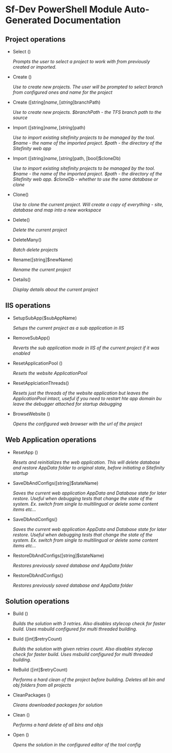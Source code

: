 ﻿# Sf-Dev PowerShell Module Auto-Generated Documentation
## Project operations

-  Select ()

    _Prompts the user to select a project to work with from previously created or imported._

-  Create ()

    _Use to create new projects. The user will be prompted to select branch from configured ones and name for the project_

-  Create ([string]$name, [string]$branchPath)

    _Use to create new projects. $branchPath - the TFS branch path to the source_

-  Import ([string]$name, [string]$path)

    _Use to import existing sitefinity projects to be managed by the tool. $name - the name of the imported project. $path - the directory of the Sitefinity web app_

-  Import ([string]$name, [string]$path, [bool]$cloneDb)

    _Use to import existing sitefinity projects to be managed by the tool. $name - the name of the imported project. $path - the directory of the Sitefinity web app. $cloneDb - whether to use the same database or clone_

-  Clone()

    _Use to clone the current project. Will create a copy of everything - site, database and map into a new workspace_

-  Delete()

    _Delete the current project_

-  DeleteMany()

    _Batch delete projects_

-  Rename([string]$newName)

    _Rename the current project_

-  Details()

    _Display details about the current project_

## IIS operations

-  SetupSubApp($subAppName)

    _Setups the current project as a sub application in IIS_

-  RemoveSubApp()

    _Reverts the sub application mode in IIS of the current project if it was enabled_

-  ResetApplicationPool ()

    _Resets the website ApplicationPool_

-  ResetApplciationThreads()

    _Resets just the threads of the website application but leaves the ApplicationPool intact, useful if you need to restart hte app domain bu leave the debugger attached for startup debugging_

-  BrowseWebsite ()

    _Opens the configured web browser with the url of the project_

## Web Application operations

-  ResetApp ()

    _Resets and reinitializes the web application. This will delete database and restore AppData folder to original state, before initiating a Sitefinity startup_

-  SaveDbAndConfigs([string]$stateName)

    _Saves the current web application AppData and Database state for later restore. Useful when debugging tests that change the state of the system. Ex. switch from single to multilingual or delete some content items etc..._

-  SaveDbAndConfigs()

    _Saves the current web application AppData and Database state for later restore. Useful when debugging tests that change the state of the system. Ex. switch from single to multilingual or delete some content items etc..._

-  RestoreDbAndConfigs([string]$stateName)

    _Restores previously saved database and AppData folder_

-  RestoreDbAndConfigs()

    _Restores previously saved database and AppData folder_

## Solution operations

-  Build ()

    _Builds the solution with 3 retries. Also disables stylecop check for faster build. Uses msbuild configured for multi threaded building._

-  Build ([int]$retryCount)

    _Builds the solution with given retries count. Also disables stylecop check for faster build. Uses msbuild configured for multi threaded building._

-  ReBuild ([int]$retryCount)

    _Performs a hard clean of the project before building. Deletes all bin and obj folders from all projects_

-  CleanPackages ()

    _Cleans downloaded packages for solution_

-  Clean ()

    _Performs a hard delete of all bins and objs_

-  Open ()

    _Opens the solution in the configured editor of the tool config_
